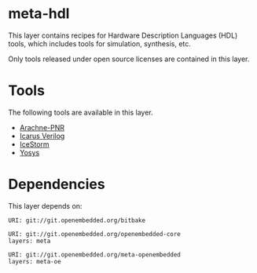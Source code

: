 # meta-hdl

This layer contains recipes for Hardware Description Languages (HDL) tools,
which includes tools for simulation, synthesis, etc.

Only tools released under open source licenses are contained in this layer.

# Tools

The following tools are available in this layer.

* [Arachne-PNR](https://github.com/cseed/arachne-pnr)
* [Icarus Verilog](http://iverilog.icarus.com/)
* [IceStorm](http://www.clifford.at/icestorm/)
* [Yosys](http://www.clifford.at/yosys/)

# Dependencies

This layer depends on:

	URI: git://git.openembedded.org/bitbake

	URI: git://git.openembedded.org/openembedded-core
	layers: meta

	URI: git://git.openembedded.org/meta-openembedded
	layers: meta-oe

